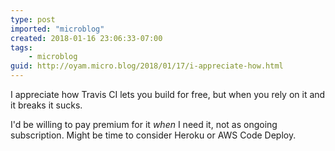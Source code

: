```yaml
---
type: post
imported: "microblog"
created: 2018-01-16 23:06:33-07:00
tags:
    - microblog
guid: http://oyam.micro.blog/2018/01/17/i-appreciate-how.html
---
```

I appreciate how Travis CI lets you build for free, but when you rely on it and it breaks it sucks.

I'd be willing to pay premium for it *when* I need it, not as ongoing subscription. Might be time to consider Heroku or AWS Code Deploy.
